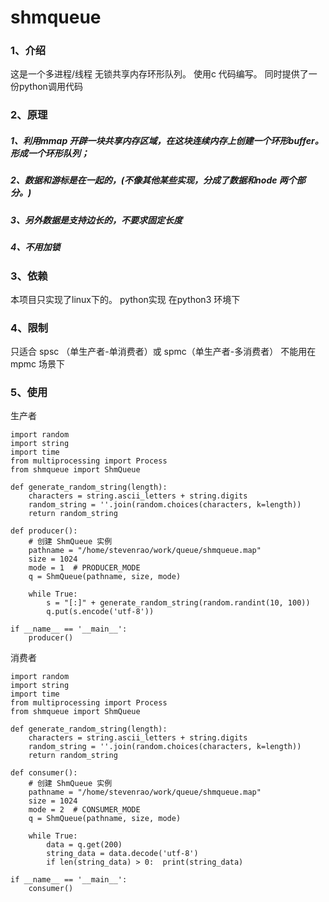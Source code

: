 # shmqueue
### 1、介绍
这是一个多进程/线程 无锁共享内存环形队列。 使用c 代码编写。 
同时提供了一份python调用代码

### 2、原理
##### 1、利用mmap 开辟一块共享内存区域，在这块连续内存上创建一个环形buffer。 形成一个环形队列；
##### 2、数据和游标是在一起的，(不像其他某些实现，分成了数据和node 两个部分。)
##### 3、另外数据是支持边长的，不要求固定长度
##### 4、不用加锁

### 3、依赖
本项目只实现了linux下的。
python实现 在python3 环境下

### 4、限制
只适合 spsc （单生产者-单消费者）或 spmc（单生产者-多消费者）
不能用在 mpmc 场景下

### 5、使用
生产者
```
import random
import string
import time
from multiprocessing import Process
from shmqueue import ShmQueue

def generate_random_string(length):
    characters = string.ascii_letters + string.digits
    random_string = ''.join(random.choices(characters, k=length))
    return random_string

def producer():
    # 创建 ShmQueue 实例
    pathname = "/home/stevenrao/work/queue/shmqueue.map"
    size = 1024
    mode = 1  # PRODUCER_MODE
    q = ShmQueue(pathname, size, mode)

    while True:
        s = "[:]" + generate_random_string(random.randint(10, 100))
        q.put(s.encode('utf-8'))

if __name__ == '__main__':
    producer()        
```

消费者
```
import random
import string
import time
from multiprocessing import Process
from shmqueue import ShmQueue

def generate_random_string(length):
    characters = string.ascii_letters + string.digits
    random_string = ''.join(random.choices(characters, k=length))
    return random_string

def consumer():
    # 创建 ShmQueue 实例
    pathname = "/home/stevenrao/work/queue/shmqueue.map"
    size = 1024
    mode = 2  # CONSUMER_MODE
    q = ShmQueue(pathname, size, mode)

    while True:
        data = q.get(200)
        string_data = data.decode('utf-8')
        if len(string_data) > 0:  print(string_data)

if __name__ == '__main__':
    consumer()              
```


